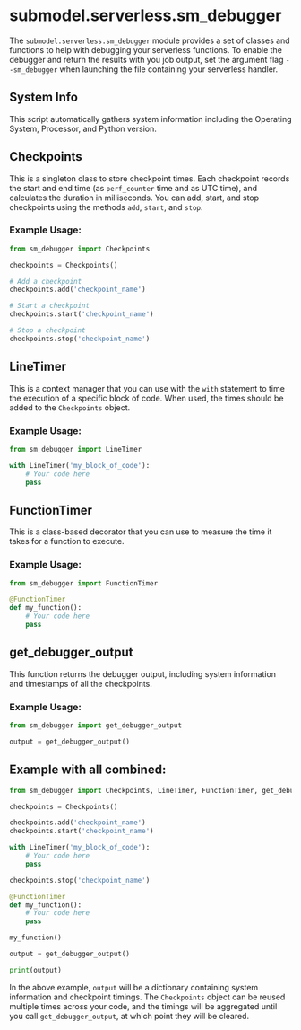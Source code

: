 # submodel.serverless.sm_debugger

The `submodel.serverless.sm_debugger` module provides a set of classes and functions to help with debugging your serverless functions. To enable the debugger and return the results with you job output, set the argument flag `--sm_debugger` when launching the file containing your serverless handler.

## System Info

This script automatically gathers system information including the Operating System, Processor, and Python version.

## Checkpoints

This is a singleton class to store checkpoint times. Each checkpoint records the start and end time (as `perf_counter` time and as UTC time), and calculates the duration in milliseconds. You can add, start, and stop checkpoints using the methods `add`, `start`, and `stop`.

### Example Usage:

```python
from sm_debugger import Checkpoints

checkpoints = Checkpoints()

# Add a checkpoint
checkpoints.add('checkpoint_name')

# Start a checkpoint
checkpoints.start('checkpoint_name')

# Stop a checkpoint
checkpoints.stop('checkpoint_name')
```

## LineTimer

This is a context manager that you can use with the `with` statement to time the execution of a specific block of code. When used, the times should be added to the `Checkpoints` object.

### Example Usage:

```python
from sm_debugger import LineTimer

with LineTimer('my_block_of_code'):
    # Your code here
    pass
```

## FunctionTimer

This is a class-based decorator that you can use to measure the time it takes for a function to execute.

### Example Usage:

```python
from sm_debugger import FunctionTimer

@FunctionTimer
def my_function():
    # Your code here
    pass
```

## get_debugger_output

This function returns the debugger output, including system information and timestamps of all the checkpoints.

### Example Usage:

```python
from sm_debugger import get_debugger_output

output = get_debugger_output()
```

## Example with all combined:

```python
from sm_debugger import Checkpoints, LineTimer, FunctionTimer, get_debugger_output

checkpoints = Checkpoints()

checkpoints.add('checkpoint_name')
checkpoints.start('checkpoint_name')

with LineTimer('my_block_of_code'):
    # Your code here
    pass

checkpoints.stop('checkpoint_name')

@FunctionTimer
def my_function():
    # Your code here
    pass

my_function()

output = get_debugger_output()

print(output)
```

In the above example, `output` will be a dictionary containing system information and checkpoint timings. The `Checkpoints` object can be reused multiple times across your code, and the timings will be aggregated until you call `get_debugger_output`, at which point they will be cleared.
